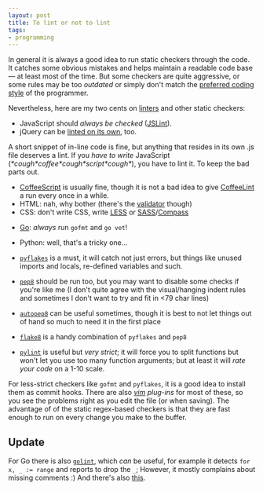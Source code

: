 ```yaml
---
layout: post
title: To lint or not to lint
tags:
- programming
---
```


In general it is always a good idea to run static checkers through the code. It
catches some obvious mistakes and helps maintain a readable code base — at
least most of the time. But some checkers are quite aggressive, or some rules
may be too *outdated* or simply don't match the [preferred coding style][1] of
the programmer.

[1]: /2013/07/17/coding-style/

Nevertheless, here are my two cents on [linters][2] and other static checkers:

[2]: https://en.wikipedia.org/wiki/Lint_(software)

* JavaScript should *always be checked* ([JSLint][3]).
* jQuery can be [linted on its own][4], too.

[3]: https://www.jslint.com/
[4]: https://james.padolsey.com/javascript/jquery-lint/

A short snippet of in-line code is fine, but anything that resides in its own
.js file deserves a lint. If you *have to write* JavaScript
(*\*cough\**coffee*\*cough\**script*\*cough\**), you have to lint it. To keep
the bad parts out.

* [CoffeeScript][9] is usually fine, though it is not a bad idea to give
  [CoffeeLint][5] a run every once in a while.
* HTML: nah, why bother (there's the [validator][6] though)
* CSS: don't write CSS, write [LESS][10] or [SASS][11]/[Compass][12]

[5]: https://www.coffeelint.org/
[6]: https://validator.w3.org/
[9]: https://coffeescript.org/
[10]: https://lesscss.org/
[11]: https://sass-lang.com/
[12]: https://compass-style.org/

* [Go][7]: *always* run `gofmt` and `go vet`!

[7]: https://golang.org/

* Python: well, that's a tricky one…

* [`pyflakes`][8] is a must, it will catch not just errors, but things like
  unused imports and locals, re-defined variables and such.
* [`pep8`][13] should be run too, but you may want to disable some checks if
  you're like me (I don't quite agree with the visual/hanging indent rules and
  sometimes I don't want to try and fit in &lt;79 char lines)
* [`autopep8`][14] can be useful sometimes, though it is best to not let things
  out of hand so much to need it in the first place
* [`flake8`][15] is a handy combination of `pyflakes` and `pep8`
* [`pylint`][16] is useful but *very strict*; it will force you to split
  functions but won't let you use too many function arguments; but at least it
  will *rate your code* on a 1-10 scale.


[8]: https://pypi.python.org/pypi/pyflakes
[13]: https://pypi.python.org/pypi/pep8
[14]: https://pypi.python.org/pypi/autopep8
[15]: https://pypi.python.org/pypi/flake8
[16]: https://pypi.python.org/pypi/pylint

For less-strict checkers like `gofmt` and `pyflakes`, it is a good idea to
install them as commit hooks. There are also *[vim][17] plug-ins* for most of
these, so you see the problems right as you edit the file (or when saving). The
advantage of of the static regex-based checkers is that they are fast enough to
run on every change you make to the buffer.

[17]: https://www.vim.org/

## Update

For Go there is also [`golint`][17], which *can* be useful, for example it
detects `for x, _ := range` and reports to drop the `_`; However, it mostly
complains about missing comments :) And there's also [this][18].


[17]: https://github.com/golang/lint
[18]: https://github.com/golang/lint/issues/17

